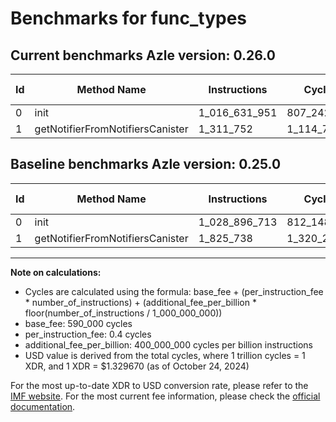 # Benchmarks for func_types

## Current benchmarks Azle version: 0.26.0

| Id  | Method Name                      | Instructions  | Cycles      | USD           | USD/Million Calls | Change                                 |
| --- | -------------------------------- | ------------- | ----------- | ------------- | ----------------- | -------------------------------------- |
| 0   | init                             | 1_016_631_951 | 807_242_780 | $0.0010733665 | $1_073.36         | <font color="green">-12_264_762</font> |
| 1   | getNotifierFromNotifiersCanister | 1_311_752     | 1_114_700   | $0.0000014822 | $1.48             | <font color="green">-513_986</font>    |

## Baseline benchmarks Azle version: 0.25.0

| Id  | Method Name                      | Instructions  | Cycles      | USD           | USD/Million Calls |
| --- | -------------------------------- | ------------- | ----------- | ------------- | ----------------- |
| 0   | init                             | 1_028_896_713 | 812_148_685 | $0.0010798897 | $1_079.88         |
| 1   | getNotifierFromNotifiersCanister | 1_825_738     | 1_320_295   | $0.0000017556 | $1.75             |

---

**Note on calculations:**

- Cycles are calculated using the formula: base_fee + (per_instruction_fee \* number_of_instructions) + (additional_fee_per_billion \* floor(number_of_instructions / 1_000_000_000))
- base_fee: 590_000 cycles
- per_instruction_fee: 0.4 cycles
- additional_fee_per_billion: 400_000_000 cycles per billion instructions
- USD value is derived from the total cycles, where 1 trillion cycles = 1 XDR, and 1 XDR = $1.329670 (as of October 24, 2024)

For the most up-to-date XDR to USD conversion rate, please refer to the [IMF website](https://www.imf.org/external/np/fin/data/rms_sdrv.aspx).
For the most current fee information, please check the [official documentation](https://internetcomputer.org/docs/current/developer-docs/gas-cost#execution).
